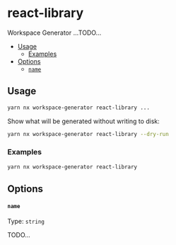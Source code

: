 # react-library

Workspace Generator ...TODO...

<!-- toc -->

- [Usage](#usage)
  - [Examples](#examples)
- [Options](#options)
  - [`name`](#name)

<!-- tocstop -->

## Usage

```sh
yarn nx workspace-generator react-library ...
```

Show what will be generated without writing to disk:

```sh
yarn nx workspace-generator react-library --dry-run
```

### Examples

```sh
yarn nx workspace-generator react-library
```

## Options

#### `name`

Type: `string`

TODO...
